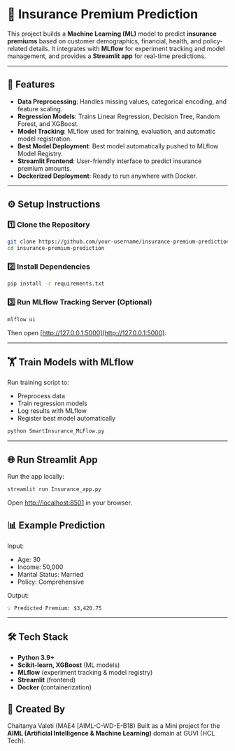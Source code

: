 # 📘 Insurance Premium Prediction  

This project builds a **Machine Learning (ML)** model to predict **insurance premiums** based on customer demographics, financial, health, and policy-related details. It integrates with **MLflow** for experiment tracking and model management, and provides a **Streamlit app** for real-time predictions.  

---

## 🚀 Features  
- **Data Preprocessing**: Handles missing values, categorical encoding, and feature scaling.  
- **Regression Models**: Trains Linear Regression, Decision Tree, Random Forest, and XGBoost.  
- **Model Tracking**: MLflow used for training, evaluation, and automatic model registration.  
- **Best Model Deployment**: Best model automatically pushed to MLflow Model Registry.  
- **Streamlit Frontend**: User-friendly interface to predict insurance premium amounts.  
- **Dockerized Deployment**: Ready to run anywhere with Docker.  

---

## ⚙️ Setup Instructions  

### 1️⃣ Clone the Repository  
```bash
git clone https://github.com/your-username/insurance-premium-prediction.git
cd insurance-premium-prediction
```

### 2️⃣ Install Dependencies  
```bash
pip install -r requirements.txt
```

### 3️⃣ Run MLflow Tracking Server (Optional)  
```bash
mlflow ui
```
Then open [http://127.0.0.1:5000](http://127.0.0.1:5000).

---

## 🏋️ Train Models with MLflow  

Run training script to:  
- Preprocess data  
- Train regression models  
- Log results with MLflow  
- Register best model automatically  

```bash
python SmartInsurance_MLFlow.py
```

---

## 🌐 Run Streamlit App  

Run the app locally:  
```bash
streamlit run Insurance_app.py
```

Open [http://localhost:8501](http://localhost:8501) in your browser.  


## 📊 Example Prediction  

Input:  
- Age: 30  
- Income: 50,000  
- Marital Status: Married  
- Policy: Comprehensive  

Output:  
```
💡 Predicted Premium: $3,420.75
```

---

## 🛠️ Tech Stack  
- **Python 3.9+**  
- **Scikit-learn, XGBoost** (ML models)  
- **MLflow** (experiment tracking & model registry)  
- **Streamlit** (frontend)  
- **Docker** (containerization)  

## 👤 Created By

Chaitanya Valeti (MAE4 [AIML-C-WD-E-B18)
Built as a Mini project for the **AIML (Artificial Intelligence & Machine Learning)** domain at GUVI (HCL Tech).
